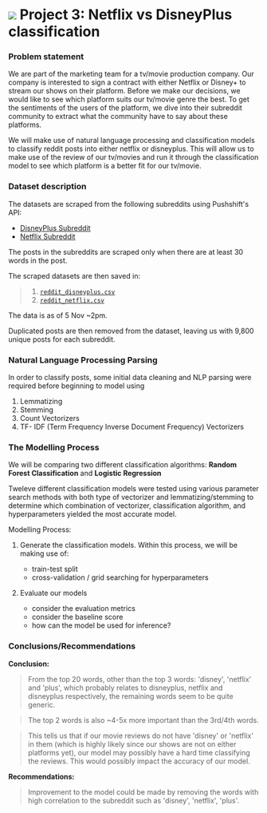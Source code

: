 # ![](https://ga-dash.s3.amazonaws.com/production/assets/logo-9f88ae6c9c3871690e33280fcf557f33.png) Project 3: Netflix vs DisneyPlus classification


### Problem statement

We are part of the marketing team for a tv/movie production company. Our company is interested to sign a contract with either Netflix or Disney+ to stream our shows on their platform. Before we make our decisions, we would like to see which platform suits our tv/movie genre the best. To get the sentiments of the users of the platform, we dive into their subreddit community to extract what the community have to say about these platforms. 

We will make use of natural language processing and classification models to classify reddit posts into either netflix or disneyplus. This will allow us to make use of the review of our tv/movies and run it through the classification model to see which platform is a better fit for our tv/movie. 

### Dataset description

The datasets are scraped from the following subreddits using Pushshift's API:

- [DisneyPlus Subreddit](https://www.reddit.com/r/DisneyPlus/)
- [Netflix Subreddit](https://www.reddit.com/r/netflix/)

The posts in the subreddits are scraped only when there are at least 30 words in the post.

The scraped datasets are then saved in: 

> 1. [`reddit_disneyplus.csv`](../dataset/reddit_disneyplus.csv)
> 2. [`reddit_netflix.csv`](../dataset/reddit_netflix.csv)

The data is as of 5 Nov ~2pm.

Duplicated posts are then removed from the dataset, leaving us with 9,800 unique posts for each subreddit. 

### Natural Language Processing Parsing

In order to classify posts, some initial data cleaning and NLP parsing were required before beginning to model using
1. Lemmatizing 
2. Stemming 
3. Count Vectorizers
4. TF- IDF (Term Frequency Inverse Document Frequency) Vectorizers

### The Modelling Process

We will be comparing two different classification algorithms: **Random Forest Classification** and **Logistic Regression**

Tweleve different classification models were tested using various parameter search methods with both type of vectorizer and lemmatizing/stemming to determine which combination of vectorizer, classification algorithm, and hyperparameters yielded the most accurate model.

Modelling Process: 

1. Generate the classification models. Within this process, we will be making use of:
    - train-test split
    - cross-validation / grid searching for hyperparameters


2. Evaluate our models
    - consider the evaluation metrics
    - consider the baseline score
    - how can the model be used for inference?

    
### Conclusions/Recommendations

**Conclusion:**

> From the top 20 words, other than the top 3 words: 'disney', 'netflix' and 'plus', which probably relates to disneyplus, netflix and disneyplus respectively, the remaining words seem to be quite generic.

> The top 2 words is also ~4-5x more important than the 3rd/4th words.

> This tells us that if our movie reviews do not have 'disney' or 'netflix' in them (which is highly likely since our shows are not on either platforms yet), our model may possibly have a hard time classifying the reviews. This would possibly impact the accuracy of our model.

**Recommendations:**

> Improvement to the model could be made by removing the words with high correlation to the subreddit such as 'disney', 'netflix', 'plus'.
